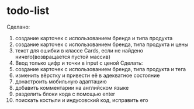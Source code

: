 # todo-list
Сделано: 
1) создание карточек с использованием бренда и типа продукта
2) создание карточек с использованием бренда, типа продукта и цены
3) текст для ошибки в классе Cards, если не найдено ничего(возвращается пустой массив)
4) Ввод только цифр и точки в input с ценой
Сделать:
1) создание карточек с использованием бренда, типа продукта и тега
2) изменить вёрстку и привести её в адекватное состояние
3) донастроить мобильную адаптацию
4) добавить комментарии на английском языке
5) разделить блоки кода с помощью enter
6) поискать костыли и индусовский код, исправить его
